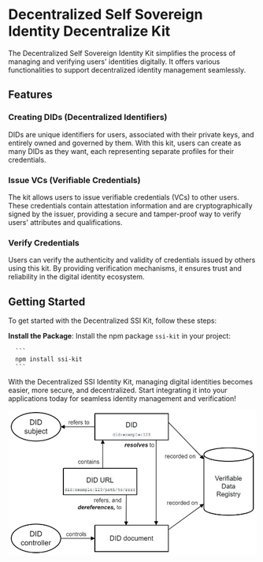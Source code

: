 # Decentralized Self Sovereign Identity Decentralize Kit

The Decentralized Self Sovereign Identity Kit simplifies the process of managing and verifying users' identities digitally. It offers various functionalities to support decentralized identity management seamlessly.

## Features

### Creating DIDs (Decentralized Identifiers)

DIDs are unique identifiers for users, associated with their private keys, and entirely owned and governed by them. With this kit, users can create as many DIDs as they want, each representing separate profiles for their credentials.

### Issue VCs (Verifiable Credentials)

The kit allows users to issue verifiable credentials (VCs) to other users. These credentials contain attestation information and are cryptographically signed by the issuer, providing a secure and tamper-proof way to verify users' attributes and qualifications.

### Verify Credentials

Users can verify the authenticity and validity of credentials issued by others using this kit. By providing verification mechanisms, it ensures trust and reliability in the digital identity ecosystem.

## Getting Started

To get started with the Decentralized SSI Kit, follow these steps:

   **Install the Package**: Install the npm package `ssi-kit` in your project:

      ```
      npm install ssi-kit
      ```

With the Decentralized SSI Identity Kit, managing digital identities becomes easier, more secure, and decentralized. Start integrating it into your applications today for seamless identity management and verification!

![alt text](image.png)